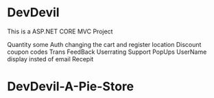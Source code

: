 # DevDevil

This is a ASP.NET CORE MVC Project


Quantity
some Auth
changing the cart and register location
Discount
coupon codes
Trans
FeedBack
Userrating
Support
PopUps
UserName display insted of email
Recepit

# DevDevil-A-Pie-Store
